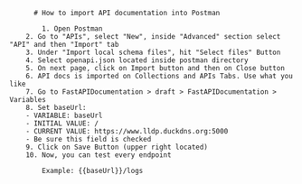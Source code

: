 
        
          # How to import API documentation into Postman

            1. Open Postman
        2. Go to "APIs", select "New", inside "Advanced" section select "API" and then "Import" tab
        3. Under "Import local schema files", hit "Select files" Button
        4. Select openapi.json located inside postman directory
        5. On next page, click on Import button and then on Close button
        6. API docs is imported on Collections and APIs Tabs. Use what you like
        7. Go to FastAPIDocumentation > draft > FastAPIDocumentation > Variables
        8. Set baseUrl:
        - VARIABLE: baseUrl
        - INITIAL VALUE: /
        - CURRENT VALUE: https://www.lldp.duckdns.org:5000
        - Be sure this field is checked
        9. Click on Save Button (upper right located)
        10. Now, you can test every endpoint

            Example: {{baseUrl}}/logs
        
        